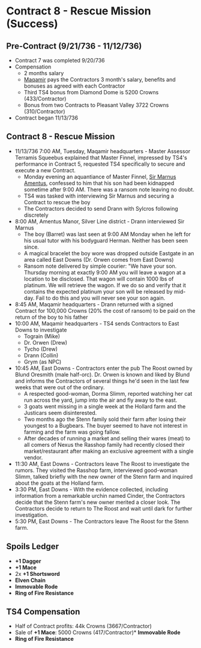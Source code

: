 # Contract 8 - Rescue Mission (Success)

## Pre-Contract (9/21/736 - 11/12/736)
* Contract 7 was completed 9/20/736
* Compensation
  * 2 months salary
  * [Maqamir](../../markdown/company.md) pays the Contractors 3 month's salary, benefits and bonuses as agreed with each Contractor
  * Third TS4 bonus from Diamond Dome is 5200 Crowns (433/Contractor)
  * Bonus from two Contracts to Pleasant Valley 3722 Crowns (310/Contractor)
* Contract began 11/13/736

## Contract 8 - Rescue Mission
* 11/13/736 7:00 AM, Tuesday, Maqamir headquarters - Master Assessor Terramis Squeebus explained that Master Finnel, impressed by TS4's performance in Contract 5, requested TS4 specifically to secure and execute a new Contract.
  * Monday evening an aquantiance of Master Finnel, [Sir Marnus Amentus](https://drive.google.com/file/d/10ArofA_QvjCBYqe2JiancTNj-xjI6t10/view?usp=drive_link), confessed to him that his son had been kidnapped sometime after 9:00 AM. There was a ransom note leaving no doubt.
  * TS4 was tasked with interviewing Sir Marnus and securing a Contract to rescue the boy
  * The Contractors decided to send Drann with Sylcros following discretely
* 8:00 AM, Amentus Manor, Silver Line district - Drann interviewed Sir Marnus
  * The boy (Barret) was last seen at 9:00 AM Monday when he left for his usual tutor with his bodyguard Herman. Neither has been seen since.
  * A magical bracelet the boy wore was dropped outside Eastgate in an area called East Downs (Dr. Orwen comes from East Downs)
  * Ransom note delivered by simple courier: "We have your son. Thursday morning at exactly 9:00 AM you will leave a wagon at a location to be disclosed. That wagon will contain 1000 lbs of platinum. We will retrieve the wagon. If we do so and verify that it contains the expected platinum your son will be released by mid-day. Fail to do this and you will never see your son again.
* 8:45 AM, Maqamir headquarters - Drann returned with a signed Contract for 100,000 Crowns (20% the cost of ransom) to be paid on the return of the boy to his father
* 10:00 AM, Maqamir headquarters - TS4 sends Contractors to East Downs to investigate
  * Tograin (Mike)
  * Dr. Orwen (Drew)
  * Tycho (Drew)
  * Drann (Collin)
  * Grym (as NPC)
* 10:45 AM, East Downs - Contractors enter the pub The Roost owned by Blund Oresmith (male half-orc). Dr. Orwen is known and liked by Blund and informs the Contractors of several things he'd seen in the last few weeks that were out of the ordinary.
  * A respected good-woman, Dorma Slimm, reported watching her cat run across the yard, jump into the air and fly away to the east.
  * 3 goats went missing in a single week at the Hollard farm and the Justicars seem disinterested.
  * Two months ago the Stenn family sold their farm after losing their youngest to a Bugbears. The buyer seemed to have not interest in farming and the farm was going fallow.
  * After decades of running a market and selling their wares (meat) to all comers of Nexus the Rasshop family had recently closed their market/restaurant after making an exclusive agreement with a single vendor.
* 11:30 AM, East Downs - Contractors leave The Roost to investigate the rumors. They visited the Rasshop farm, interviewed good-woman Slimm, talked briefly with the new owner of the Stenn farm and inquired about the goats at the Holland farm.
* 3:30 PM, East Downs - With the evidence collected, including information from a remarkable urchin named Cinder, the Contractors decide that the Stenn farm's new owner merited a closer look. The Contractors decide to return to The Roost and wait until dark for further investigation.
* 5:30 PM, East Downs - The Contractors leave The Roost for the Stenn farm.

## Spoils Ledger
* __+1 Dagger__
* __+1 Mace__
* 2x __+1 Shortsword__
* __Elven Chain__
* __Immovable Rode__
* __Ring of Fire Resistance__

## TS4 Compensation
* Half of Contract profits: 44k Crowns (3667/Contractor)
* Sale of __+1 Mace__: 5000 Crowns (417/Contractor)* __Immovable Rode__
* __Ring of Fire Resistance__
